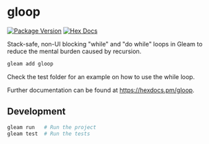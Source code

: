 # gloop

[![Package Version](https://img.shields.io/hexpm/v/gloop)](https://hex.pm/packages/gloop)
[![Hex Docs](https://img.shields.io/badge/hex-docs-ffaff3)](https://hexdocs.pm/gloop/)

Stack-safe, non-UI blocking "while" and "do while" loops in Gleam to reduce the mental burden caused by recursion.

```sh
gleam add gloop
```
Check the test folder for an example on how to use the while loop.

Further documentation can be found at <https://hexdocs.pm/gloop>.

## Development

```sh
gleam run   # Run the project
gleam test  # Run the tests
```
